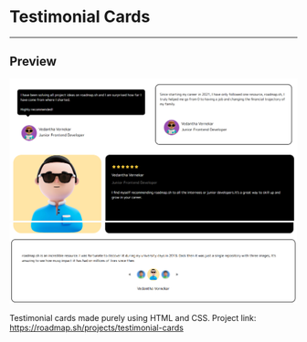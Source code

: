# Testimonial Cards
---

## Preview

<img src="des-1.png">
<img src="des-2.png">

Testimonial cards made purely using HTML and CSS.
Project link: https://roadmap.sh/projects/testimonial-cards